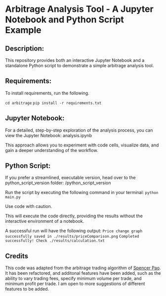 # Arbitrage Analysis Tool - A Jupyter Notebook and Python Script Example

## Description:

This repository provides both an interactive Jupyter Notebook and a standalone Python script to demonstrate a simple arbitrage analysis tool.

## Requirements:

To install requirements, run the following.

`cd arbitrage`
`pip install -r requirements.txt`

## Jupyter Notebook:

For a detailed, step-by-step exploration of the analysis process, you can view the Jupyter Notebook: analysis.ipynb

This approach allows you to experiment with code cells, visualize data, and gain a deeper understanding of the workflow.

## Python Script:

If you prefer a streamlined, executable version, head over to the python_script_version folder: /python_script_version

Run the script by executing the following command in your terminal:
`python main.py`

Use code with caution.

This will execute the code directly, providing the results without the interactive environment of a notebook.

A successful run will have the following output:
`Price change graph successfully saved in ./results/priceComparison.png`
`Completed successfully! Check ./results/calculation.txt`

## Credits
This code was adapted from the arbitrage trading algorithm of [Spencer Pao](https://github.com/SpencerPao). It has been refactored, and additonal features have been added, such as the ability to vary trading fees, specify minimum volume per trade, and minimum profit per trade.  I am open to more suggestions of different features to be added.
